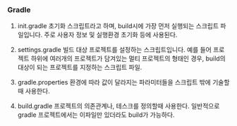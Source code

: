 ### Gradle
1. init.gradle
초기화 스크립트라고 하며, build시에 가장 먼저 실행되는 스크립트 파일입니다. 주로 사용자 정보 및 실행환경 초기화 등에 사용된다.

2. settings.gradle
빌드 대상 프로젝트를 설정하는 스크립트입니다. 예를 들어 프로젝트 하위에 여러개의 프로젝트가 담겨있는 멀티 프로젝트의 형태인 경우, build의 대상이 되는 프로젝트를 지정하는 스크립트 파일.

3. gradle.properties
환경에 따라 값이 달라지는 파라미터들을 스크립트 밖에 기술할 때 사용한다.

4. build.gradle
프로젝트의 의존관계나, 테스크를 정의할때 사용한다. 일반적으로 gradle 프로젝트에서는 이파일만 있더라도 build가 가능하다.